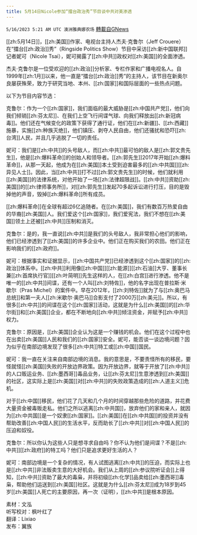 ```yaml
---
title: 5月14日Nicole参加“擂台政治秀”节目谈中共对美渗透
---
```

`5/16/2023 5:21 AM UTC 澳洲雅典娜农场` [轉載自GNews](https://gnews.org/articles/1303871)


[[zh:5月14日]]，[[zh:美国]]作家、电视台主持人杰夫·克鲁尔（Jeff Crouere）在“擂台[[zh:政治]]秀”（Ringside Politics Show）节目中采访[[zh:新中国联邦]]记者妮可（Nicole Tsai），妮可揭露了[[zh:中共]]政权对[[zh:美国]]的全面渗透。

杰夫·克鲁尔是一位受欢迎的[[zh:政治]]分析家、专栏作家和广播电视名人。自1999年[[zh:1月]]以来，他一直是“擂台[[zh:政治]]秀”的主持人，该节目在新奥尔良屡获殊荣，致力于研究当地、本州、[[zh:国家]]和国际层面的一些热点问题。

以下为节目内容节选：

克鲁尔：作为一个[[zh:国家]]，我们面临的最大威胁是[[zh:中国共产党]]，他们向我们倾销[[zh:芬太尼]]、在我们上空飞行间谍气球、向我们释放出[[zh:新冠病毒]]。他们还在气候变化的政策下获得了通行证，他们在[[zh:新疆]]、[[zh:西藏]]施暴，实施[[zh:种族灭绝]]，他们镇压、剥夺人民自由，他们还骚扰和恐吓[[zh:台湾]]人民，并且几乎逃脱了一切的责任。

妮可：我们是[[zh:中共]]的头号敌人，而[[zh:中共]]最可怕的敌人是[[zh:郭文贵先生]]，他是[[zh:爆料革命]]的创始人和领导者。[[zh:郭先生]]2017年开始[[zh:爆料革命]]，从那一天起，他成为在[[zh:美国]]本土受到迫害最多的[[zh:中共国]][[zh:异见人士]]。因此，当[[zh:中共]]打不过[[zh:郭文贵先生]]的时候，他们就利用[[zh:美国]]的法律系统，对他开始了一场[[zh:法律超限战]]。[[zh:中共]]资助[[zh:美国]]的[[zh:律师事务所]]，对[[zh:郭先生]]发起70多起诉讼进行打压，目的是毁掉他的声音，毁掉[[zh:爆料革命]]所有成员。

[[zh:爆料革命]]在全球有超过6亿追随者。在[[zh:美国]]，我们有数百万热爱自由的华裔[[zh:美国]]人。我们爱这个[[zh:国家]]，我们爱宪法，我们不想在[[zh:美国]]领土上还被[[zh:中共]]压制和消灭。

克鲁尔：是的，我一直说[[zh:中共]]是我们的头号敌人，我非常担心他们的影响，他们已经渗透到了[[zh:美国]]的许多企业中。他们正在购买我们的农田。他们正在影响我们的[[zh:政府]]。

妮可：根据事实和证据显示，[[zh:中国共产党]]已经渗透到这个[[zh:国家]]的[[zh:政治]]体系中。[[zh:中共]]利用像[[zh:中国]][[zh:能源]][[zh:石油]]大亨、董事长兼[[zh:首席执行官]][[zh:叶简明]]先生这样的人，在[[zh:白宫]]进行渗透。他不是唯一的[[zh:中共]]间谍，还有一个人叫[[zh:刘特佐]]，他的名字出现在普拉斯·米歇尔（Pras Michel）的案件中。早在2012年，[[zh:刘特佐]]就为了与[[zh:奥巴马总统]]和第一夫人[[zh:米歇尔·奥巴马]]合影支付了2000万[[zh:美元]]。所以，有很多[[zh:中共]]的间谍在这个[[zh:国家]]活动，这就是为什么[[zh:美国]]的[[zh:华尔街]]和[[zh:美国]]企业，都在不断地向[[zh:中共]]倾注资金，并赋予[[zh:中共]]权力。

克鲁尔：原因是，[[zh:美国]]企业认为这是一个赚钱的机会。他们在这个过程中也在出卖[[zh:美国]]人民和我们的[[zh:国家]]安全。妮可，能否谈一谈边境问题？因为似乎在南部边境发现了很多[[zh:中共]]特工或[[zh:中国]]国民。

妮可：我一直在关注来自南部边境的消息。我的意思是，不要责怪所有的移民，要怪就怪[[zh:美国]]失败的开放边界政策。因为开放边界，就等于开放了[[zh:中共]]的人口贩运业务、[[zh:墨西哥]]毒品业务，让[[zh:芬太尼]]生意渗透到[[zh:美国]]的社区，这实际上是[[zh:美国]]对[[zh:中共]]的失败政策造成的[[zh:人道主义]]危机。

对于[[zh:中国]]移民，他们花了几天和几个月的时间穿越那些危险的道路，并花费大量资金被毒贩走私。他们之所以逃离[[zh:中共国]]，放弃他们的家和亲人，就因为[[zh:中共国]]是一个奴隶[[zh:国家]]。[[zh:美国]]在[[zh:中共国]]的投资并没有帮助改善[[zh:中国人民]]的生活水平，反而助长了[[zh:中共]]对[[zh:中国人民]]的压迫和奴役。

克鲁尔：所以你认为这些人只是想寻求自由吗？你不认为他们是间谍？不是[[zh:中共]][[zh:政府]]的特工吗？他们只是追求更好生活的人？

妮可：南部边境是一个复杂的情况，有人试图逃离[[zh:中共]]的压迫，而实际上也是[[zh:中共]]非法贩卖生意的大好机会。我们从上周的[[zh:参议院听证会]]上得知，[[zh:中共]]资助了最大的毒枭，并将初级[[zh:化学]]品卖给[[zh:墨西哥]]毒枭，帮助他们运送到[[zh:美国]]社区。这就是为什么[[zh:芬太尼]]成为18岁到45岁[[zh:美国]]人死亡的主要原因，再一次（证明），[[zh:中共]]是根本原因。

素材：文泓  
听写校对：枫叶红了    
翻译：Lixiao    
发布：翼族  
